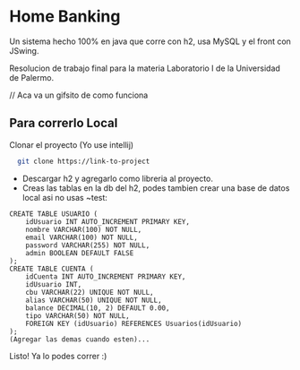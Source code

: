 
# Home Banking

Un sistema hecho 100% en java que corre con h2, usa MySQL y el front con JSwing. 

Resolucion de trabajo final para la materia Laboratorio I de la Universidad de Palermo. 

// Aca va un gifsito de como funciona


## Para correrlo Local

Clonar el proyecto (Yo use intellij)

```bash
  git clone https://link-to-project
```

- Descargar h2 y agregarlo como libreria al proyecto.
- Creas las tablas en la db del h2, podes tambien crear una base de datos local asi no usas ~test: 

```
CREATE TABLE USUARIO (
    idUsuario INT AUTO_INCREMENT PRIMARY KEY,
    nombre VARCHAR(100) NOT NULL,
    email VARCHAR(100) NOT NULL,
    password VARCHAR(255) NOT NULL,
    admin BOOLEAN DEFAULT FALSE
);
CREATE TABLE CUENTA (
    idCuenta INT AUTO_INCREMENT PRIMARY KEY,
    idUsuario INT,
    cbu VARCHAR(22) UNIQUE NOT NULL,
    alias VARCHAR(50) UNIQUE NOT NULL,
    balance DECIMAL(10, 2) DEFAULT 0.00,
    tipo VARCHAR(50) NOT NULL,
    FOREIGN KEY (idUsuario) REFERENCES Usuarios(idUsuario)
);
(Agregar las demas cuando esten)...

```

Listo! Ya lo podes correr :) 


